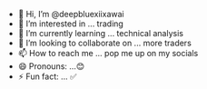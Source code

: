 - 👋 Hi, I’m @deepbluexiixawai
- 👀 I’m interested in ... trading
- 🌱 I’m currently learning ... technical analysis 
- 💞️ I’m looking to collaborate on ... more traders
- 📫 How to reach me ... pop me up on my socials
- 😄 Pronouns: ...😊
- ⚡ Fun fact: ...
✅
<!---
deepbluexiixawai/deepbluexiixawai is a ✨ special ✨ repository because its `README.md` (this file) appears on your GitHub profile.
You can click the Preview link to take a look at your changes.
--->
